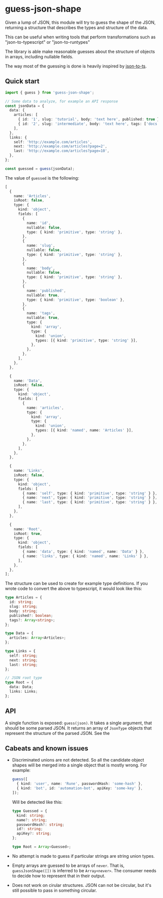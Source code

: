 # guess-json-shape

Given a lump of JSON, this module will try to guess the shape of the JSON,
returning a structure that describes the types and structure of the data.

This can be useful when writing tools that perform transformations such as
"json-to-typescript" or "json-to-runtypes"

The library is able make reasonable guesses about the structure of objects in
arrays, including nullable fields.

The way most of the guessing is done is heavily inspired by
[json-to-ts](https://www.npmjs.com/package/json-to-ts).

## Quick start

```typescript
import { guess } from 'guess-json-shape';

// Some data to analyze, for example an API response
const jsonData = {
  data: {
    articles: [
      { id: '1', slug: 'tutorial', body: 'text here', published: true },
      { id: '2', slug: 'intermediate', body: 'text here', tags: ['docs'] },
    ],
  },
  links: {
    self: 'http://example.com/articles',
    next: 'http://example.com/articles?page=2',
    last: 'http://example.com/articles?page=10',
  },
};

const guessed = guess(jsonData);
```

The value of `guessed` is the following:

```typescript
[
  {
    name: 'Articles',
    isRoot: false,
    type: {
      kind: 'object',
      fields: [
        {
          name: 'id',
          nullable: false,
          type: { kind: 'primitive', type: 'string' },
        },
        {
          name: 'slug',
          nullable: false,
          type: { kind: 'primitive', type: 'string' },
        },
        {
          name: 'body',
          nullable: false,
          type: { kind: 'primitive', type: 'string' },
        },
        {
          name: 'published',
          nullable: true,
          type: { kind: 'primitive', type: 'boolean' },
        },
        {
          name: 'tags',
          nullable: true,
          type: {
            kind: 'array',
            type: {
              kind: 'union',
              types: [{ kind: 'primitive', type: 'string' }],
            },
          },
        },
      ],
    },
  },

  {
    name: 'Data',
    isRoot: false,
    type: {
      kind: 'object',
      fields: [
        {
          name: 'articles',
          type: {
            kind: 'array',
            type: {
              kind: 'union',
              types: [{ kind: 'named', name: 'Articles' }],
            },
          },
        },
      ],
    },
  },

  {
    name: 'Links',
    isRoot: false,
    type: {
      kind: 'object',
      fields: [
        { name: 'self', type: { kind: 'primitive', type: 'string' } },
        { name: 'next', type: { kind: 'primitive', type: 'string' } },
        { name: 'last', type: { kind: 'primitive', type: 'string' } },
      ],
    },
  },

  {
    name: 'Root',
    isRoot: true,
    type: {
      kind: 'object',
      fields: [
        { name: 'data', type: { kind: 'named', name: 'Data' } },
        { name: 'links', type: { kind: 'named', name: 'Links' } },
      ],
    },
  },
];
```

The structure can be used to create for example type definitions. If you wrote
code to convert the above to typescript, it would look like this:

```typescript
type Articles = {
  id: string;
  slug: string;
  body: string;
  published?: boolean;
  tags?: Array<string>;
};

type Data = {
  articles: Array<Articles>;
};

type Links = {
  self: string;
  next: string;
  last: string;
};

// JSON root type
type Root = {
  data: Data;
  links: Links;
};
```

## API

A single function is exposed: `guess(json)`. It takes a single argument, that
should be some parsed JSON. It returns an array of `JsonType` objects that
represent the structure of the parsed JSON. See the

## Cabeats and known issues

- Discriminated unions are not detected. So all the candidate object shapes will
  be merged into a single object that is mostly wrong. For example:

  ```typescript
  guess([
    { kind: 'user', name: 'Rune', passwordHash: 'some-hash' },
    { kind: 'bot', id: 'automation-bot', apiKey: 'some-key' },
  ]);
  ```

  Will be detected like this:

  ```typescript
  type Guessed = {
    kind: string;
    name?: string;
    passwordHash?: string;
    id?: string;
    apiKey?: string;
  };

  type Root = Array<Guessed>;
  ```

- No attempt is made to guess if particular strings are string union types.
- Empty arrays are guessed to be arrays of `never`. That is,
  `guessJsonShape([])` is inferred to be `Array<never>`. The consumer needs to
  decide how to represent that in their output.
- Does not work on cirular structures. JSON can not be circular, but it's still
  possible to pass in something circular.
